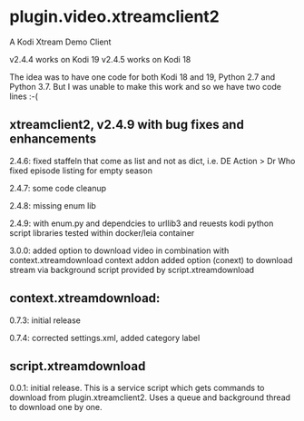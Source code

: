 # plugin.video.xtreamclient2
A Kodi Xtream Demo Client

v2.4.4 works on Kodi 19
v2.4.5 works on Kodi 18

The idea was to have one code for both Kodi 18 and 19, Python 2.7 and Python 3.7. But I was unable to make this work and so we have two code lines :-(

## xtreamclient2, v2.4.9 with bug fixes and enhancements

2.4.6:
  fixed staffeln that come as list and not as dict, i.e. DE Action > Dr Who
  fixed episode listing for empty season

2.4.7:
  some code cleanup

2.4.8:
  missing enum lib

2.4.9:
  with enum.py and dependcies to urllib3 and reuests kodi python script libraries
  tested within docker/leia container

3.0.0:
  added option to download video in combination with context.xtreamdownload context addon
  added option (conext) to download stream via background script provided by script.xtreamdownload

## context.xtreamdownload:

0.7.3:
    initial release

0.7.4:
    corrected settings.xml, added category label

## script.xtreamdownload

0.0.1:
    initial release. This is a service script which gets commands to download from plugin.xtreamclient2. Uses a queue and background thread to download one by one.
   